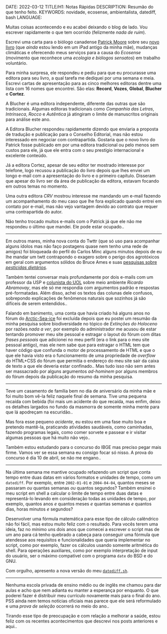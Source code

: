 <!DOCTYPE html>
<meta http-equiv="content-type" content="text/html; charset=utf-8">
<link rel="stylesheet" href="../css/style.css" type="text/css">
<!-- PLAIN TEXT -->
DATE: 2022-03-12
TITLE/H1: Notas Rápidas
DESCRIPTION: Resumão do que tenho feito.
KEYWORDS: novidade, ecosense, ambientalista, datediff, bash
LANGUAGE: 

<!-- DATE MUST BE IN THE FORMAT YYY-MM-DD -->
<!-- H1 WILL BE ADDED TO POST/ARTICLE HEADER -->
<!-- KEYWORD DELIMITER IS COMMA -->


<!-- HYPERTEXT -->

Muitas coisas acontecendo e eu acabei deixando o blog de lado.
Vou escrever rapidamente o que tem ocorrido (felizmente *nada de ruim*).

Escrevi uma carta para o biólogo canadense [Patrick Moore](http://ecosense.me/)
sobre seu [novo livro](https://www.amazon.com/Confessions-Greenpeace-Dropout-Sensible-Environmentalist/dp/0986480827/)
(que *ainda* estou lendo em um iPad antigo da minha mãe), mudanças
climáticas e oferecendo meus serviços para a causa do *Ecosense*
(movimento que reconhece uma *ecologia e biólogos sensatos*) em
trabalho voluntário.

Para minha surpresa, ele respondeu e pediu para que eu procurasse uma editora
para seu livro, a qual tarefa me dediquei por uma semana e meia.
Escrevi cartas de apresentação para as cinco melhores editoras dentre uma
lista com 16 nomes que encontrei.
São elas: **Record**, **Vozes**, **Global**, **Blucher** e **Cortez**.

A Blucher é uma editora independente, diferente das outras que são tradicionais.
Algumas editoras tradicionais como
*Companhia das Letras*, *Intrínseca*, *Rocco* e *Autêntica* já atingiram
o limite de manuscritos originais para análise este ano.

A Editora Blucher respondeu rapidamente dizendo que enviaria a proposta
de tradução e publicação para o Conselho Editorial, mas não estou
interessado em negociar com contrapartida. Gostaria que o novo livro
do Patrick fosse publicado em por uma editora tradicional ou pelo
menos sem custos para ele, já que ele entra com o seu prestígio
internacional e excelente conteúdo.

Já a editora Cortez, apesar de seu editor ter mostrado interesse
por telefone, logo recusou a publicação do livro depois que lhes enviei
um longo e-mail com a apresentação do livro e o primeiro capítulo.
Disseram que apesar do livro ser da área de publicação da editora,
estavam focando em outros temas no momento.

Uma outra editora *CRV* mostrou interesse me mandando um e-mail fazendo
um acompanhamento do meu caso que lhe fora explicado quando entrei em
contato por e-mail, mas não vejo vantagem devido ao contrato que
requer uma contrapartida do autor.

Não tenho trocado muitos e-mails com o Patrick já que ele não me respondeu
o último que mandei. Ele pode estar ocupado.. 

---

Em outros mares, minha nova conta do Twttr (que só uso para acompanhar
alguns ídolos mas não faço postagens quase nem tenho uma rede
de amigos) foi bloqueada do perfil do Carlos Minc alguns minutos depois
de eu lhe mandar um twtt contrapondo o exagero sobre o perigo
dos agrotóxicos em geral com argumentos sólidos do Bruce Ames
e suas [pesquisas sobre *pesticidas dietários*](https://www.ncbi.nlm.nih.gov/pmc/articles/PMC54831/).

Também tentei conversar mais profundamente por dois e-mails
com um professor da USP
e [colunista do UOL](https://tab.uol.com.br/colunas/ricardo-abramovay/)
sobre meio ambiente *Ricardo Abramovay*,
mas ele só me respondia com argumentos padrão e respostas pré-formatadas.
Além disso, achei os textos das colunas dele confusos, sobrepondo
explicações de
fenômenos naturais que sozinhos já são difíceis de serem entendidos..

Falando em banimento, uma conta que havia criado há alguns anos
no fórum do [Arctic-Sea-ice](https://forum.arctic-sea-ice.net/index.php/topic,2305.700.html)
foi excluída depois que eu postei um resumão da minha pesquisa sobre
biodiversidade no tópico de *Extinções do Holoceno* por razões
*nada a ver*, por exemplo do administrador me acusou de estar tentando
promover meu site pessoal e estragar o layout do fórum com ditas
*frases pessoais* que adicionei no meu perfil 
(era o link para o meu site pessoal antigo), mas ele nem sabe que
para estragar o HTML tem que haver código que confunda o motor
de processamento de HTML e que o que ele havia visto era
o funcionamento de uma propriedade de *overflow* do HTML+CSS do 
fórum que permitia o endereço do meu site sair da caixa de texto
a que ele deveria estar confinado.. Mas tudo isso não sem antes
ser massacrado por alguns argumentos *ad-hominem* por alguns membros
do fórum depois da publicação do resumo da minha pesquisa.

---

Teve um casamento de família bem no dia de aniversário da
minha mãe e foi muito bom vê-la feliz naquele final de semana. Tive
uma pequena recaída com bebida (foi mais um acidente do que recaída,
mas enfim, deixo os detalhes largados no fundo da masmorra
de somente minha mente para que lá apodreçam na escuridão..

Mas fora esse pequeno *acidente*, eu estou em uma fase muito boa
e pretendo mantê-la, praticando atividades saudáveis, como caminhadas,
fazendo programas legais, como comer sorvete e passear e ir visitar
algumas pessoas que há muito não vejo..

Também estou estudando para o concurso do IBGE mas preciso pegar mais
firme. Vamos ver se essa semana eu consigo focar só nisso. A prova
do concurso é dia 10 de abril, se não me engano..

---

Na última semana me mantive ocupado refazendo um script que conta
tempo entre duas datas em vários formatos e unidades de tempo, como
um `datediff`.
Por exemplo, entre `2002-01-01` e `2004-04-04`, quantos meses se passaram *ou*
quantas semanas *ou* quantos segundos? Também ensinei o meu script
em shell a calcular o limite de tempo entre duas datas e
representá-lo levando em consideração todas as unidades de tempo,
por exemplo, quantos anos *e* quantos meses *e* quantas semanas *e* 
quantos dias, horas minutos *e* segundos?

Desenvolver uma fórmula matemática para esse tipo de cálculo
calêndrico não foi fácil, mas estou muito feliz com o resultado.
Para vocês terem uma ideia, faz no mínimo uns dois anos que comecei
a escrever o script mas de um ano para cá tenho quebrado a cabeça
para conseguir uma fórmula que atendesse aos requisitos e funcionalidades
que queria implementar no script, como por exemplo, fazer os cálculos
usando somente aritmética do shell. Para operações auxiliares, como
por exemplo interpretação de input do usuário, ser o máximo compatível com
o programa `date` do BSD e do GNU.

Com orgulho, apresento a nova versão
do meu [`datediff.sh`](https://github.com/mountaineerbr/scripts/blob/main/datediff.sh).

---

Nenhuma escola privada de ensino médio ou
de inglês me chamou para dar aulas e acho que nem adianta eu manter
a esperança por enquanto. O que poderei fazer é distribuir meu
currículo novamente mais para o final do ano. PSS ainda nem temos
notícias oficiais mas parece que ele será reformulado e uma *prova de seleção*
ocorrerá no meio do ano..

Tirando esse tipo de preocupação e com relação a melhorar a saúde,
estou feliz com os recentes acontecimentos que descrevi
nos posts anteriores e aqui..

